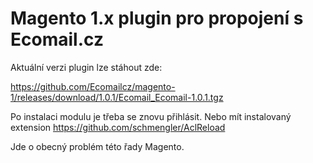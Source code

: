 # Magento 1.x plugin pro propojení s Ecomail.cz

Aktuální verzi plugin lze stáhout zde:

https://github.com/Ecomailcz/magento-1/releases/download/1.0.1/Ecomail_Ecomail-1.0.1.tgz

Po instalaci modulu je třeba se znovu přihlásit. Nebo mít instalovaný extension https://github.com/schmengler/AclReload

Jde o obecný problém této řady Magento.
